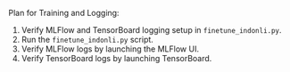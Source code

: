 Plan for Training and Logging:

1. Verify MLFlow and TensorBoard logging setup in `finetune_indonli.py`.
2. Run the `finetune_indonli.py` script.
3. Verify MLFlow logs by launching the MLFlow UI.
4. Verify TensorBoard logs by launching TensorBoard.